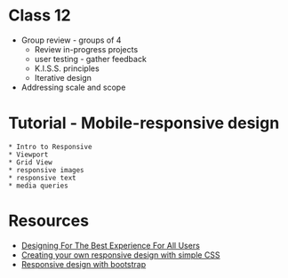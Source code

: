 # Class 12

* Group review - groups of 4
	* Review in-progress projects
	* user testing - gather feedback
	* K.I.S.S. principles
	* Iterative design
* Addressing scale and scope

# Tutorial - Mobile-responsive design
	* Intro to Responsive 
	* Viewport
	* Grid View
	* responsive images
	* responsive text
	* media queries

# Resources
* [Designing For The Best Experience For All Users](https://www.w3schools.com/Css/css_rwd_intro.asp)
* [Creating your own responsive design with simple CSS](https://www.w3schools.com/Css/css_responsive_intro.asp)
* [Responsive design with bootstrap](https://www.w3schools.com/Css/trycss_rwd_bootstrap.htm)  


